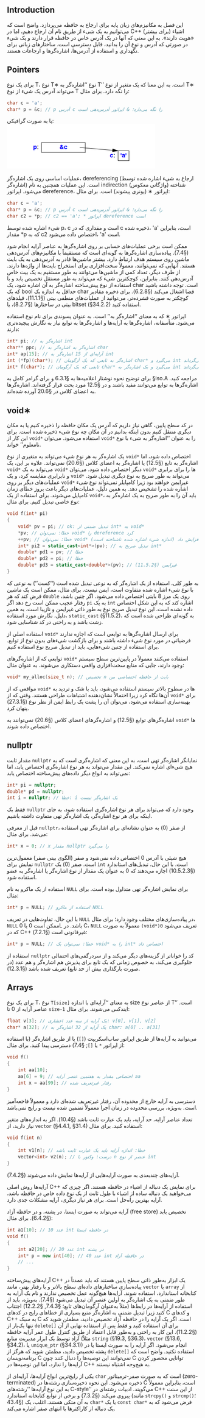 ## Introduction
این فصل به مکانیزم‌های زبان پایه برای ارجاع به حافظه می‌پردازد. واضح است که می‌توانیم به یک شیء از طریق نام آن ارجاع دهیم، اما در C++ (برای بیشتر) اشیاء «هویت دارند». به این معنی که آنها در یک آدرس خاص در حافظه قرار دارند و یک شیء در صورتی که آدرس و نوع آن را بدانید، قابل دسترسی است. ساختارهای زبانی برای نگهداری و استفاده از آدرس‌ها، اشاره‌گرها و ارجاعات هستند.

## Pointers
برای یک نوع T، نوع T∗ نوع ‘‘اشاره‌گر به T’’ است. به این معنا که یک متغیر از نوع T∗ می‌تواند آدرس یک شیء از نوع T را نگه دارد. برای مثال:

```cpp
char c = 'a';
char* p = &c; // p آدرس c را نگه می‌دارد؛ & اپراتور آدرس‌دهی است
```

یا به صورت گرافیکی:
![](../image/7/7.1.png)

عملیات اساسی روی یک اشاره‌گر، dereferencing (ارجاع به شیء اشاره شده توسط اشاره‌گر) است. این عملیات همچنین به نام indirection (واژگانی معکوس) شناخته می‌شود. اپراتور dereference، اپراتور ∗ (یونری پیشوند) است. برای مثال:

```cpp
char c = 'a';
char* p = &c; // p آدرس c را نگه می‌دارد؛ & اپراتور آدرس‌دهی است
char c2 = *p; // c2 == 'a'; * اپراتور dereference است
```

شیء اشاره شده توسط p، c است و مقداری که در c ذخیره شده، 'a' است، بنابراین مقدار \*p که به c2 اختصاص داده می‌شود، 'a' است.

ممکن است برخی عملیات‌های حسابی بر روی اشاره‌گرها به عناصر آرایه انجام شود (§7.4). پیاده‌سازی اشاره‌گرها به گونه‌ای است که مستقیماً با مکانیزم‌های آدرس‌دهی ماشین روی سیستم هدف ارتباط دارد. بیشتر ماشین‌ها قادر به آدرس‌دهی به یک بایت هستند. آنهایی که نمی‌توانند، معمولاً سخت‌افزاری برای استخراج بایت‌ها از واژه‌ها دارند. از طرف دیگر، تعداد کمی از ماشین‌ها می‌توانند به طور مستقیم به یک بیت خاص آدرس‌دهی کنند. بنابراین، کوچکترین شیء که می‌تواند به طور مستقل تخصیص یابد و با استفاده از نوع پیش‌ساخته اشاره‌گر به آن اشاره شود، یک char است. توجه داشته باشید که یک bool حداقل به اندازه یک char فضا اشغال می‌کند (§6.2.8). برای ذخیره مقادیر کوچکتر به صورت فشرده‌تر، می‌توانید از عملیات‌های منطقی بیتی (§11.1.1)، فیلدهای بیتی در ساختارها (§8.2.7)، یا bitset (§34.2.2) استفاده کنید.

اپراتور ∗ که به معنای ‘‘اشاره‌گر به’’ است، به عنوان پسوندی برای نام نوع استفاده می‌شود. متأسفانه، اشاره‌گرها به آرایه‌ها و اشاره‌گرها به توابع نیاز به نگارش پیچیده‌تری دارند:

```cpp
int* pi; // اشاره‌گر به int
char** ppc; // اشاره‌گر به اشاره‌گر به char
int* ap[15]; // آرایه‌ای از 15 اشاره‌گر به int
int (*fp)(char*); // اشاره‌گر به تابعی که یک آرگومان char* می‌گیرد و int برمی‌گرداند
int* f(char*); // تابعی که یک آرگومان char* می‌گیرد و یک اشاره‌گر به int برمی‌گرداند
```

برای توضیح نحوه نوشتار اعلامیه‌ها به §6.3.1 و برای گرامر کامل به §iso.A مراجعه کنید. اشاره‌گرها به توابع می‌توانند مفید باشند و در §12.5 مورد بحث قرار گرفته‌اند. اشاره‌گرها به اعضای کلاس در §20.6 آورده شده‌اند.

## void∗
در کد سطح پایین، گاهی نیاز داریم که آدرس یک مکان حافظه را ذخیره کنیم یا به مکان دیگری منتقل کنیم بدون اینکه بدانیم در آن مکان چه نوع شیء ذخیره شده است. برای این کار از `void*` استفاده می‌شود. می‌توان `void*` را به عنوان ‘‘اشاره‌گر به شیء با نوع نامعلوم’’ خواند.

یک اشاره‌گر به هر نوع شیء می‌تواند به متغیری از نوع `void*` اختصاص داده شود، اما اشاره‌گر به تابع (§12.5) یا اشاره‌گر به اعضای کلاس (§20.6) نمی‌تواند. علاوه بر این، یک `void*` می‌تواند به یک `void*` دیگر اختصاص داده شود، می‌توان `void*` ها را برای برابری و نابرابری مقایسه کرد، و یک `void*` می‌تواند به طور صریح به نوع دیگری تبدیل شود. عملیات‌های دیگر بر روی `void*` غیرایمن خواهند بود زیرا کامپایلر نمی‌تواند نوع شیء اشاره شده را تشخیص دهد. به همین دلیل، عملیات‌های دیگر باعث بروز خطای زمان کامپایل می‌شوند. برای استفاده از یک `void*`، باید آن را به طور صریح به یک اشاره‌گر به نوع خاصی تبدیل کنیم. برای مثال:

```cpp
void f(int* pi)
{
    void* pv = pi; // ok: تبدیل ضمنی از int* به void*
    *pv; // خطا: نمی‌توان void* را dereference کرد
    ++pv; // خطا: نمی‌توان void* را افزایش داد (اندازه شیء اشاره شده ناشناخته است)
    int* pi2 = static_cast<int*>(pv); // تبدیل صریح به int*
    double* pd1 = pv; // خطا
    double* pd2 = pi; // خطا
    double* pd3 = static_cast<double*>(pv); // غیرایمن (§11.5.2)
}
```

به طور کلی، استفاده از یک اشاره‌گر که به نوعی تبدیل شده است (‘‘کست’’) به نوعی که با نوع شیء اشاره شده متفاوت است، ایمن نیست. برای مثال، ممکن است یک ماشین فرض کند که هر `double` روی یک مرز 8 بایتی اختصاص داده می‌شود. اگر چنین باشد، رفتار عجیب ممکن است رخ دهد اگر `pi` به یک `int` اشاره کند که به این شکل اختصاص داده نشده است. این نوع تبدیل صریح نوع به طور ذاتی غیرایمن و نازیبا است. به همین دلیل، نگارش مورد استفاده، `static_cast` (§11.5.2)، به گونه‌ای طراحی شده است که زشت باشد و به راحتی در کد شناسایی شود.

استفاده اصلی از `void*` برای ارسال اشاره‌گرها به توابعی است که اجازه ندارند فرضیاتی در مورد نوع شیء داشته باشند و برای بازگشت شیءهای بدون نوع از توابع. برای استفاده از چنین شیءهایی، باید از تبدیل صریح نوع استفاده کنیم.

توابعی که از اشاره‌گرهای `void*` استفاده می‌کنند معمولاً در پایین‌ترین سطح سیستم وجود دارند، جایی که منابع سخت‌افزاری واقعی دستکاری می‌شوند. به عنوان مثال:

```cpp
void* my_alloc(size_t n); // تخصیص n بایت از حافظه اختصاصی من
```

مواقعی که از `void*` ها در سطوح بالاتر سیستم استفاده می‌شود، باید با شک و تردید به آن‌ها نگاه کرد زیرا احتمالاً نشان‌دهنده اشتباهات طراحی هستند. وقتی که از `void*` برای بهینه‌سازی استفاده می‌شود، می‌توان آن را پشت یک رابط ایمن از نظر نوع (§27.3.1) پنهان کرد.

اشاره‌گرهای توابع (§12.5) و اشاره‌گرهای اعضای کلاس (§20.6) نمی‌توانند به `void*` ها اختصاص داده شوند.

## nullptr
مقدار ثابت `nullptr` نمایانگر اشاره‌گر تهی است، به این معنی که اشاره‌گری است که به هیچ شیء‌ای اشاره نمی‌کند. این مقدار می‌تواند به هر نوع اشاره‌گری اختصاص یابد، اما نمی‌تواند به انواع دیگر داده‌های پیش‌ساخته اختصاص یابد:

```cpp
int* pi = nullptr;
double* pd = nullptr;
int i = nullptr; // خطا: i یک اشاره‌گر نیست
```

فقط یک `nullptr` وجود دارد که می‌تواند برای هر نوع اشاره‌گری استفاده شود، به جای اینکه برای هر نوع اشاره‌گر، یک اشاره‌گر تهی متفاوت داشته باشیم.

قبل از معرفی `nullptr`، از صفر (0) به عنوان نشانه‌ای برای اشاره‌گر تهی استفاده می‌شد. برای مثال:

```cpp
int* x = 0; // x مقدار nullptr را می‌گیرد
```

هیچ شیئی با آدرس 0 اختصاص داده نمی‌شود و صفر (الگوی بیتی صفر) معمول‌ترین نمایش برای `nullptr` است. صفر (0) یک `int` است. با این حال، تبدیل‌های استاندارد (§10.5.2.3) اجازه می‌دهند که 0 به عنوان یک مقدار از نوع اشاره‌گر یا اشاره‌گر به عضو استفاده شود.

استفاده از یک ماکرو به نام `NULL` برای نمایش اشاره‌گر تهی متداول بوده است. برای مثال:

```cpp
int* p = NULL; // استفاده از ماکرو NULL
```

با این حال، تفاوت‌هایی در تعریف `NULL` در پیاده‌سازی‌های مختلف وجود دارد؛ برای مثال، `NULL` ممکن است 0 یا 0L باشد. در C، `NULL` معمولاً به صورت `(void*)0` تعریف می‌شود که در C++ غیرقانونی است (§7.2.1):

```cpp
int* p = NULL; // خطا: نمی‌توان یک void* را به int* اختصاص داد
```

استفاده از `nullptr` کد را خواناتر از گزینه‌های دیگر می‌کند و از سردرگمی‌های احتمالی جلوگیری می‌کند، به خصوص زمانی که یک تابع برای پذیرش هم اشاره‌گر و هم عدد (در صورت بارگذاری بیش از حد تابع) تعریف شده باشد (§12.3.1).

## Arrays
برای یک نوع T، نوع `T[size]` به معنای ‘‘آرایه‌ای با اندازه size از عناصر نوع T’’ است. عناصر آرایه از 0 تا `size-1` ایندکس می‌شوند. برای مثال:

```cpp
float v[3]; // یک آرایه از سه عدد اعشاری: v[0], v[1], v[2]
char* a[32]; // یک آرایه از 32 اشاره‌گر به char: a[0] .. a[31]
```

می‌توانید به آرایه‌ها از طریق اپراتور ساب‌اسکریپت (`[]`) یا از طریق اشاره‌گر (با استفاده از اپراتور `*` یا `[]`; §7.4) دسترسی پیدا کنید. برای مثال:

```cpp
void f()
{
    int aa[10];
    aa[6] = 9; // اختصاص مقدار به هفتمین عنصر آرایه aa
    int x = aa[99]; // رفتار غیرتعریف شده
}
```

دسترسی به آرایه خارج از محدوده آن، رفتار غیرتعریف شده‌ای دارد و معمولاً فاجعه‌آمیز است. به‌ویژه، بررسی محدوده در زمان اجرا معمولاً تضمین شده نیست و رایج نمی‌باشد.

تعداد عناصر آرایه، حد آرایه، باید یک عبارت ثابت باشد (§10.4). اگر به اندازه‌های متغیر نیاز دارید، از `vector` (§4.4.1, §31.4) استفاده کنید. برای مثال:

```cpp
void f(int n)
{
    int v1[n]; // خطا: اندازه آرایه باید یک عبارت ثابت باشد
    vector<int> v2(n); // درست: وکتور با n عنصر از نوع int
}
```

آرایه‌های چندبعدی به صورت آرایه‌هایی از آرایه‌ها نمایش داده می‌شوند (§7.4.2).

آرایه‌ها روش اصلی C++ برای نمایش یک دنباله از اشیاء در حافظه هستند. اگر چیزی که می‌خواهید یک دنباله ساده از اشیاء با طول ثابت از یک نوع داده خاص در حافظه باشد، آرایه بهترین راه‌حل است. برای هر نیاز دیگری، آرایه مشکلات جدی دارد.

آرایه می‌تواند به صورت ایستا، در پشته، و در حافظه آزاد (free store) تخصیص یابد (§6.4.2). برای مثال:

```cpp
int a1[10]; // 10 عدد int در حافظه ایستا
void f()
{
    int a2[20]; // 20 عدد int در پشته
    int* p = new int[40]; // 40 عدد int در حافظه آزاد
    // ...
}
```

آرایه‌های پیش‌ساخته C++ یک ابزار به‌طور ذاتی سطح پایین هستند که باید عمدتاً در پیاده‌سازی ساختارهای داده‌ای سطح بالاتر و با رفتار بهتر، مانند `vector` یا `array` از کتابخانه استاندارد، استفاده شوند. آرایه‌ها هیچ‌گونه عمل تخصیص ندارند و نام یک آرایه به طور ضمنی به یک اشاره‌گر به اولین عنصر آن تبدیل می‌شود (§7.4). به‌ویژه، باید از استفاده از آرایه‌ها در رابط‌ها (مثلاً به‌عنوان آرگومان‌های تابع؛ §7.4.3, §12.2.2) اجتناب کنید زیرا تبدیل ضمنی به اشاره‌گر منبع بسیاری از خطاهای رایج در کدهای C و کدهای C++ به سبک C است. اگر یک آرایه را در حافظه آزاد تخصیص دادید، مطمئن شوید که تنها یک‌بار از `delete[]` برای آن استفاده کنید و فقط پس از استفاده نهایی از آن (§11.2.2). این کار به راحتی و به‌طور قابل اعتماد از طریق کنترل طول عمر آرایه حافظه آزاد توسط یک ابزار مدیریت منابع (مثلاً `string` (§19.3, §36.3)، `vector` (§13.6, §34.2)، یا `unique_ptr` (§34.3.1)) انجام می‌شود. اگر آرایه را به صورت ایستا یا در پشته تخصیص دادید، مطمئن شوید که هرگز از `delete[]` استفاده نکنید. واضح است که برنامه‌نویسان C نمی‌توانند این توصیه‌ها را دنبال کنند چون C توانایی محصور کردن آرایه‌ها را ندارد، اما این توصیه‌ها در C++ به هیچ‌وجه اشتباه نیستند.

یکی از رایج‌ترین انواع آرایه‌ها، آرایه‌ای از `char` است که به صورت صفر-ترمیناتور (zero-terminated) ذخیره می‌شود. این نحوه ذخیره‌سازی رشته‌ها در C است، بنابراین معمولاً به این نوع آرایه‌ها ‘‘رشته‌های C-style’’ می‌گویند. ادبیات رشته‌ای در C++ از این سنت پیروی می‌کند (§7.3.2) و برخی از توابع کتابخانه استاندارد (مانند `strcpy()` و `strcmp()`؛ §43.4) به آن متکی هستند. اغلب، یک `char*` یا یک `const char*` فرض می‌شود که به یک دنباله از کاراکترها با انتهای صفر اشاره می‌کند.

